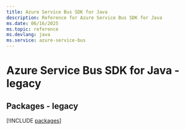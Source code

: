 ```yaml
---
title: Azure Service Bus SDK for Java
description: Reference for Azure Service Bus SDK for Java
ms.date: 06/16/2025
ms.topic: reference
ms.devlang: java
ms.service: azure-service-bus
---
```

# Azure Service Bus SDK for Java - legacy
## Packages - legacy
[!INCLUDE [packages](service-bus-index.md)]